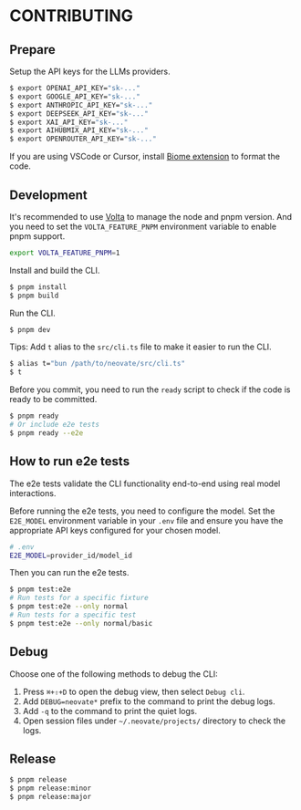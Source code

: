 # CONTRIBUTING

## Prepare

Setup the API keys for the LLMs providers.

```bash
$ export OPENAI_API_KEY="sk-..."
$ export GOOGLE_API_KEY="sk-..."
$ export ANTHROPIC_API_KEY="sk-..."
$ export DEEPSEEK_API_KEY="sk-..."
$ export XAI_API_KEY="sk-..."
$ export AIHUBMIX_API_KEY="sk-..."
$ export OPENROUTER_API_KEY="sk-..."
```

If you are using VSCode or Cursor, install [Biome extension](https://marketplace.visualstudio.com/items?itemName=biomejs.biome) to format the code.

## Development

It's recommended to use [Volta](https://volta.sh/) to manage the node and pnpm version. And you need to set the `VOLTA_FEATURE_PNPM` environment variable to enable pnpm support.

```bash
export VOLTA_FEATURE_PNPM=1
```

Install and build the CLI.

```bash
$ pnpm install
$ pnpm build
```

Run the CLI.

```bash
$ pnpm dev
```

Tips: Add `t` alias to the `src/cli.ts` file to make it easier to run the CLI.

```bash
$ alias t="bun /path/to/neovate/src/cli.ts"
$ t
```

Before you commit, you need to run the `ready` script to check if the code is ready to be committed.

```bash
$ pnpm ready
# Or include e2e tests
$ pnpm ready --e2e
```

## How to run e2e tests

The e2e tests validate the CLI functionality end-to-end using real model interactions.

Before running the e2e tests, you need to configure the model. Set the `E2E_MODEL` environment variable in your `.env` file and ensure you have the appropriate API keys configured for your chosen model.

```bash
# .env
E2E_MODEL=provider_id/model_id
```

Then you can run the e2e tests.

```bash
$ pnpm test:e2e
# Run tests for a specific fixture
$ pnpm test:e2e --only normal
# Run tests for a specific test
$ pnpm test:e2e --only normal/basic
```

## Debug

Choose one of the following methods to debug the CLI:

1. Press `⌘+⇧+D` to open the debug view, then select `Debug cli`.
2. Add `DEBUG=neovate*` prefix to the command to print the debug logs.
3. Add `-q` to the command to print the quiet logs.
4. Open session files under `~/.neovate/projects/` directory to check the logs.

## Release

```bash
$ pnpm release
$ pnpm release:minor
$ pnpm release:major
```
